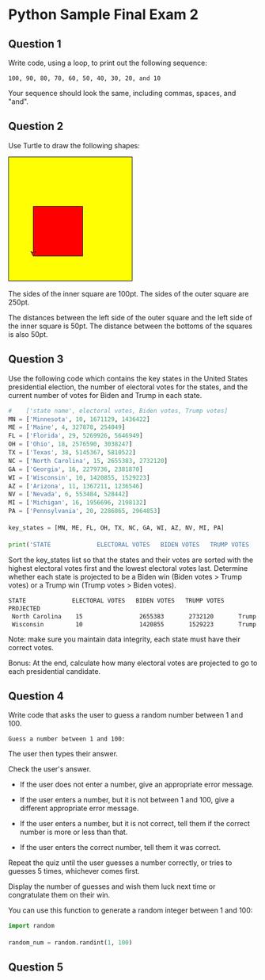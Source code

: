 # Python Sample Final Exam 2
## Question 1
Write code, using a loop, to print out the following sequence:
```
100, 90, 80, 70, 60, 50, 40, 30, 20, and 10
```
Your sequence should look the same, including commas, spaces, and "and".

## Question 2

Use Turtle to draw the following shapes:

![Image of turtle task](sample_final_exam_2_turtle.jpg)

The sides of the inner square are 100pt. The sides of the outer square are 250pt.

The distances between the left side of the outer square and the left side of the inner square is 50pt. The distance between the bottoms of the squares is also 50pt.


## Question 3
Use the following code which contains the key states in the United States presidential election, the number of electoral votes for the states, and the current number of votes for Biden and Trump in each state.

```python
#    ['state name', electoral votes, Biden votes, Trump votes]
MN = ['Minnesota', 10, 1671129, 1436422]
ME = ['Maine', 4, 327878, 254049]
FL = ['Florida', 29, 5269926, 5646949]
OH = ['Ohio', 18, 2576590, 3038247]
TX = ['Texas', 38, 5145367, 5810522]
NC = ['North Carolina', 15, 2655383, 2732120]
GA = ['Georgia', 16, 2279736, 2381870]
WI = ['Wisconsin', 10, 1420855, 1529223]
AZ = ['Arizona', 11, 1367211, 1236546]
NV = ['Nevada', 6, 553484, 528442]
MI = ['Michigan', 16, 1956696, 2198132]
PA = ['Pennsylvania', 20, 2286865, 2964853]

key_states = [MN, ME, FL, OH, TX, NC, GA, WI, AZ, NV, MI, PA]

print('STATE             ELECTORAL VOTES   BIDEN VOTES   TRUMP VOTES   PROJECTED')
```

Sort the key_states list so that the states and their votes are sorted with the highest electoral votes first and the lowest electoral votes last. Determine whether each state is projected to be a Biden win (Biden votes > Trump votes) or a Trump win (Trump votes > Biden votes).

```
STATE             ELECTORAL VOTES   BIDEN VOTES   TRUMP VOTES   PROJECTED
 North Carolina    15                2655383       2732120       Trump
 Wisconsin         10                1420855       1529223       Trump
```

Note: make sure you maintain data integrity, each state must have their correct votes.

Bonus: At the end, calculate how many electoral votes are projected to go to each presidential candidate.

## Question 4

Write code that asks the user to guess a random number between 1 and 100.
```
Guess a number between 1 and 100: 
```
The user then types their answer.

Check the user's answer.
- If the user does not enter a number, give an appropriate error message.

- If the user enters a number, but it is not between 1 and 100, give a different appropriate error message.

- If the user enters a number, but it is not correct, tell them if the correct number is more or less than that.

- If the user enters the correct number, tell them it was correct.

Repeat the quiz until the user guesses a number correctly, or tries to guesses 5 times, whichever comes first.

Display the number of guesses and wish them luck next time or congratulate them on their win.

You can use this function to generate a random integer between 1 and 100:
```python
import random

random_num = random.randint(1, 100)
```


## Question 5
